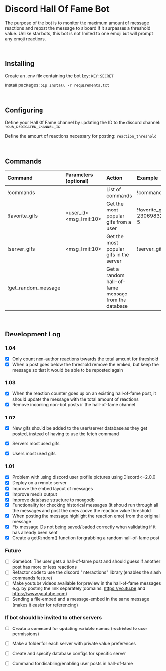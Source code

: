 # Discord Hall Of Fame Bot
The purpose of the bot is to monitor the maximum amount of message reactions and repost the message to a board if it surpasses a threshold value. Unlike star bots, this bot is not limited to one emoji but will prompt any emoji reactions.

<br>

## Installing
Create an .env file containing the bot key:
```KEY:SECRET```

Install packages:
```pip install -r requirements.txt```

<br>

## Configuring
Define your Hall Of Fame channel by updating the ID to the discord channel: ```YOUR_DEDICATED_CHANNEL_ID```

Define the amount of reactions necessary for posting: ```reaction_threshold```

<br>

## Commands

| Command | Parameters (optional) | Action | Example |
| :------------- |:-------------|:-------------|:-------------|
| !commands | | List of commands | !commands |
| !favorite_gifs | <user_id> \<msg_limit:10> | Get the most popular gifs from a user | !favorite_gifs 230698327589650432 5 |
| !server_gifs | \<msg_limit:10> | Get the most popular gifs in the server | !server_gifs 7 |
| !get_random_message | | Get a random hall-of-fame message from the database |


<br>


## Development Log


### 1.04
- [x] Only count non-author reactions towards the total amount for threshold
- [x] When a post goes below the threshold remove the embed, but keep the message so that it would be able to be reposted again

### 1.03
- [x] When the reaction counter goes up on an existing hall-of-fame post, it should update the message with the total amount of reactions
- [x] Remove incoming non-bot posts in the hall-of-fame channel

### 1.02
- [x] New gifs should be added to the user/server database as they get posted, instead of having to use the fetch command
- [x] Servers most used gifs
- [x] Users most used gifs


### 1.01
- [x] Problem with using discord user profile pictures using Discord<=2.0.0
- [x] Deploy on a remote server
- [x] Improve the embed layout of messages
- [x] Improve media output
- [x] Improve database structure to mongodb
- [x] Functionality for checking historical messages (it should run through all the messages and post the ones above the reaction value threshold
- [x] When posting the message highlight the reaction emoji from the original message
- [x] Fix message IDs not being saved/loaded correctly when validating if it has already been sent
- [x] Create a getRandom() function for grabbing a random hall-of-fame post

### Future
- [ ] Gamebot: The user gets a hall-of-fame post and should guess if another post has more or less reactions
- [ ] Refactor code to use the discord "interactions" library (enables the slash commands feature)
- [ ] Make youtube videos available for preview in the hall-of-fame messages e.g. by posting the link separately (domains: https://youtu.be and https://www.youtube.com)
- [ ] Sending a file-embed and a message-embed in the same message (makes it easier for referencing)

### If bot should be invited to other servers
- [ ] Create a command for updating variable names (restricted to user permissions)
- [ ] Make a folder for each server with private value preferences
- [ ] Create and specify database configs for specific server
- [ ] Command for disabling/enabling user posts in hall-of-fame

